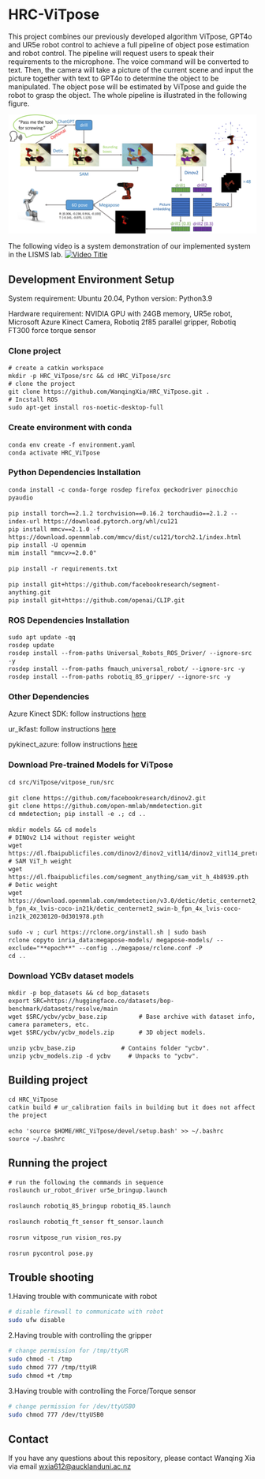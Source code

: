 # HRC-ViTpose
 
This project combines our previously developed algorithm ViTpose, GPT4o and UR5e robot control to achieve a full pipeline of object pose estimation and robot control. The pipeline will request users to speak their requirements to the microphone. The voice command will be converted to text. Then, the camera will take a picture of the current scene and input the picture together with text to GPT4o to determine the object to be manipulated. The object pose will be estimated by ViTpose and guide the robot to grasp the object. The whole pipeline is illustrated in the following figure.

![pipeline](./structure.jpg)

The following video is a system demonstration of our implemented system in the LISMS lab.
[![Video Title](https://img.youtube.com/vi/jefZLsnaWiI/0.jpg)](https://www.youtube.com/watch?v=jefZLsnaWiI)


## Development Environment Setup
System requirement: Ubuntu 20.04, Python version: Python3.9

Hardware requirement: NVIDIA GPU with 24GB memory, UR5e robot, Microsoft Azure Kinect Camera, Robotiq 2f85 parallel gripper, Robotiq FT300 force torque sensor
### Clone project
```shell
# create a catkin workspace
mkdir -p HRC_ViTpose/src && cd HRC_ViTpose/src
# clone the project
git clone https://github.com/WanqingXia/HRC_ViTpose.git .
# Incstall ROS
sudo apt-get install ros-noetic-desktop-full
```
### Create environment with conda
```shell
conda env create -f environment.yaml
conda activate HRC_ViTpose
```

### Python Dependencies Installation
```shell
conda install -c conda-forge rosdep firefox geckodriver pinocchio pyaudio

pip install torch==2.1.2 torchvision==0.16.2 torchaudio==2.1.2 --index-url https://download.pytorch.org/whl/cu121
pip install mmcv==2.1.0 -f https://download.openmmlab.com/mmcv/dist/cu121/torch2.1/index.html
pip install -U openmim
mim install "mmcv>=2.0.0"

pip install -r requirements.txt

pip install git+https://github.com/facebookresearch/segment-anything.git
pip install git+https://github.com/openai/CLIP.git
```

### ROS Dependencies Installation
```shell
sudo apt update -qq
rosdep update
rosdep install --from-paths Universal_Robots_ROS_Driver/ --ignore-src -y
rosdep install --from-paths fmauch_universal_robot/ --ignore-src -y
rosdep install --from-paths robotiq_85_gripper/ --ignore-src -y
```

### Other Dependencies
Azure Kinect SDK: follow instructions [here](https://github.com/microsoft/Azure-Kinect-Sensor-SDK/blob/develop/docs/usage.md#Installation)

ur_ikfast: follow instructions [here](https://github.com/cambel/ur_ikfast)

pykinect_azure: follow instructions [here](https://github.com/ibaiGorordo/pyKinectAzure)


### Download Pre-trained Models for ViTpose
```shell
cd src/ViTpose/vitpose_run/src

git clone https://github.com/facebookresearch/dinov2.git
git clone https://github.com/open-mmlab/mmdetection.git
cd mmdetection; pip install -e .; cd ..

mkdir models && cd models
# DINOv2 L14 without register weight
wget https://dl.fbaipublicfiles.com/dinov2/dinov2_vitl14/dinov2_vitl14_pretrain.pth
# SAM ViT_h weight
wget https://dl.fbaipublicfiles.com/segment_anything/sam_vit_h_4b8939.pth
# Detic weight
wget https://download.openmmlab.com/mmdetection/v3.0/detic/detic_centernet2_swin-b_fpn_4x_lvis-coco-in21k/detic_centernet2_swin-b_fpn_4x_lvis-coco-in21k_20230120-0d301978.pth

sudo -v ; curl https://rclone.org/install.sh | sudo bash
rclone copyto inria_data:megapose-models/ megapose-models/ --exclude="**epoch**" --config ../megapose/rclone.conf -P
cd ..
```

### Download YCBv dataset models

```shell
mkdir -p bop_datasets && cd bop_datasets
export SRC=https://huggingface.co/datasets/bop-benchmark/datasets/resolve/main
wget $SRC/ycbv/ycbv_base.zip         # Base archive with dataset info, camera parameters, etc.
wget $SRC/ycbv/ycbv_models.zip       # 3D object models.

unzip ycbv_base.zip             # Contains folder "ycbv".
unzip ycbv_models.zip -d ycbv     # Unpacks to "ycbv".
```

## Building project

```shell
cd HRC_ViTpose
catkin build # ur_calibration fails in building but it does not affect the project

echo 'source $HOME/HRC_ViTpose/devel/setup.bash' >> ~/.bashrc 
source ~/.bashrc
```

## Running the project
```shell
# run the following the commands in sequence
roslaunch ur_robot_driver ur5e_bringup.launch

roslaunch robotiq_85_bringup robotiq_85.launch

roslaunch robotiq_ft_sensor ft_sensor.launch

rosrun vitpose_run vision_ros.py

rosrun pycontrol pose.py
```

## Trouble shooting
1.Having trouble with communicate with robot

```bash
# disable firewall to communicate with robot
sudo ufw disable
```

2.Having trouble with controlling the gripper

```bash
# change permission for /tmp/ttyUR
sudo chmod -t /tmp
sudo chmod 777 /tmp/ttyUR
sudo chmod +t /tmp
```

3.Having trouble with controlling the Force/Torque sensor

```bash
# change permission for /dev/ttyUSB0
sudo chmod 777 /dev/ttyUSB0
```

## Contact
If you have any questions about this repository, please contact Wanqing Xia via email <wxia612@aucklanduni.ac.nz>
